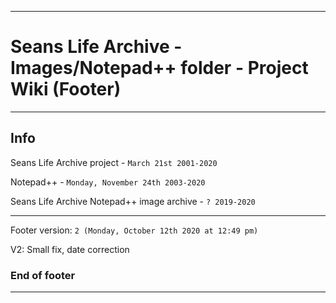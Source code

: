 
***

# Seans Life Archive - Images/Notepad++ folder - Project Wiki (Footer)

***

## Info

Seans Life Archive project - `March 21st 2001-2020`

Notepad++ - `Monday, November 24th 2003-2020`

Seans Life Archive Notepad++ image archive - `? 2019-2020`

***

Footer version: `2 (Monday, October 12th 2020 at 12:49 pm)`

V2: Small fix, date correction

### End of footer

***
